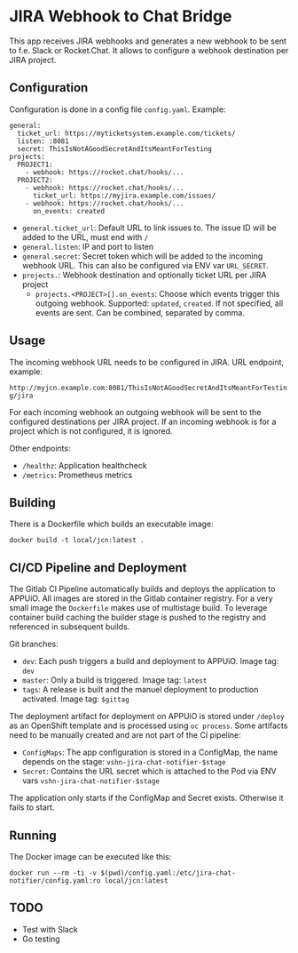 # JIRA Webhook to Chat Bridge

This app receives JIRA webhooks and generates a new webhook to be sent to
f.e. Slack or Rocket.Chat. It allows to configure a webhook destination
per JIRA project.

## Configuration

Configuration is done in a config file `config.yaml`. Example:

```
general:
  ticket_url: https://myticketsystem.example.com/tickets/
  listen: :8081
  secret: ThisIsNotAGoodSecretAndItsMeantForTesting
projects:
  PROJECT1:
    - webhook: https://rocket.chat/hooks/...
  PROJECT2:
    - webhook: https://rocket.chat/hooks/...
      ticket_url: https://myjira.example.com/issues/
    - webhook: https://rocket.chat/hooks/...
      on_events: created
```

* `general.ticket_url`: Default URL to link issues to. The issue ID will
   be added to the URL, must end with `/`
* `general.listen`: IP and port to listen
* `general.secret`: Secret token which will be added to the incoming webhook URL.
  This can also be configured via ENV var `URL_SECRET`.
* `projects.`: Webhook destination and optionally ticket URL per JIRA project
  * `projects.<PROJECT>[].on_events`: Choose which events trigger this outgoing
    webhook. Supported: `updated`, `created`. If not specified, all events are
    sent. Can be combined, separated by comma.

## Usage

The incoming webhook URL needs to be configured in JIRA. URL endpoint, example:

`http://myjcn.example.com:8081/ThisIsNotAGoodSecretAndItsMeantForTesting/jira`

For each incoming webhook an outgoing webhook will be sent to the configured
destinations per JIRA project. If an incoming webhook is for a project which
is not configured, it is ignored.

Other endpoints:

* `/healthz`: Application healthcheck
* `/metrics`: Prometheus metrics

## Building

There is a Dockerfile which builds an executable image:

```
docker build -t local/jcn:latest .
```

## CI/CD Pipeline and Deployment

The Gitlab CI Pipeline automatically builds and deploys the application to APPUiO.
All images are stored in the Gitlab container registry. For a very small image the
`Dockerfile` makes use of multistage build. To leverage container build caching
the builder stage is pushed to the registry and referenced in subsequent builds.

Git branches:
* `dev`: Each push triggers a build and deployment to APPUiO. Image tag: `dev`
* `master`: Only a build is triggered. Image tag: `latest`
* `tags`: A release is built and the manuel deployment to production activated.
  Image tag: `$gittag`

The deployment artifact for deployment on APPUiO is stored under `/deploy` as an
OpenShift template and is processed using `oc process`. Some artifacts need to be
manually created and are not part of the CI pipeline:

* `ConfigMaps`: The app configuration is stored in a ConfigMap, the name depends
  on the stage: `vshn-jira-chat-notifier-$stage`
* `Secret`: Contains the URL secret which is attached to the Pod via ENV vars `vshn-jira-chat-notifier-$stage`

The application only starts if the ConfigMap and Secret exists. Otherwise it fails
to start.

## Running

The Docker image can be executed like this:

```
docker run --rm -ti -v $(pwd)/config.yaml:/etc/jira-chat-notifier/config.yaml:ro local/jcn:latest
```

## TODO

* Test with Slack
* Go testing
